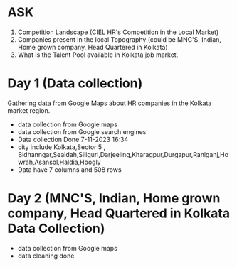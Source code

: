# ASK
1. Competition Landscape (CIEL HR's Competition in the Local Market)
2. Companies present in the local Topography (could be MNC'S, Indian, Home grown company, Head Quartered in Kolkata)
3. What is the Talent Pool available in Kolkata job market.


# Day 1 (Data collection)
Gathering data from Google Maps about HR companies in the Kolkata market region.
* data collection from Google maps
* data collection from Google search engines
* Data collection Done 7-11-2023 16:34
* city include Kolkata,Sector 5 , Bidhanngar,Sealdah,Siliguri,Darjeeling,Kharagpur,Durgapur,Raniganj,Howrah,Asansol,Haldia,Hoogly
* Data have 7 columns and 508 rows
  
# Day 2 (MNC'S, Indian, Home grown company, Head Quartered in Kolkata Data Collection)
* data collection from Google maps
* data cleaning done 
